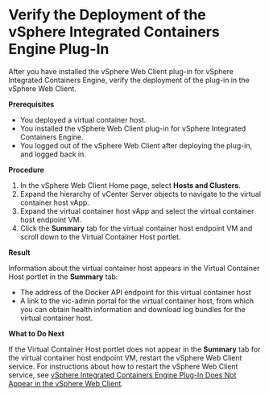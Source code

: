 # Verify the Deployment of the vSphere Integrated Containers Engine Plug-In #

After you have installed the vSphere Web Client plug-in for vSphere Integrated Containers Engine, verify the deployment of the plug-in in the vSphere Web Client.

**Prerequisites**

- You deployed a virtual container host.
- You installed the vSphere Web Client plug-in for vSphere Integrated Containers Engine.
- You logged out of the vSphere Web Client after deploying the plug-in, and logged back in.

**Procedure**

1. In the vSphere Web Client Home page, select **Hosts and Clusters**.
2. Expand the hierarchy of vCenter Server objects to navigate to the virtual container host vApp.
3. Expand the virtual container host vApp and select the virtual container host endpoint VM.
4. Click the **Summary** tab for the virtual container host endpoint VM and scroll down to the Virtual Container Host portlet.

**Result**

Information about the virtual container host appears in the Virtual Container Host portlet in the **Summary** tab:

-  The address of the Docker API endpoint for this virtual container host
-  A link to the vic-admin portal for the virtual container host, from which you can obtain health information and download log bundles for the virtual container host.

**What to Do Next**

If the Virtual Container Host portlet does not appear in the **Summary** tab for the virtual container host endpoint VM, restart the vSphere Web Client service. For instructions about how to restart the vSphere Web Client service, see [vSphere Integrated Containers Engine Plug-In Does Not Appear in the vSphere Web Client](ts_ui_not_appearing.md).